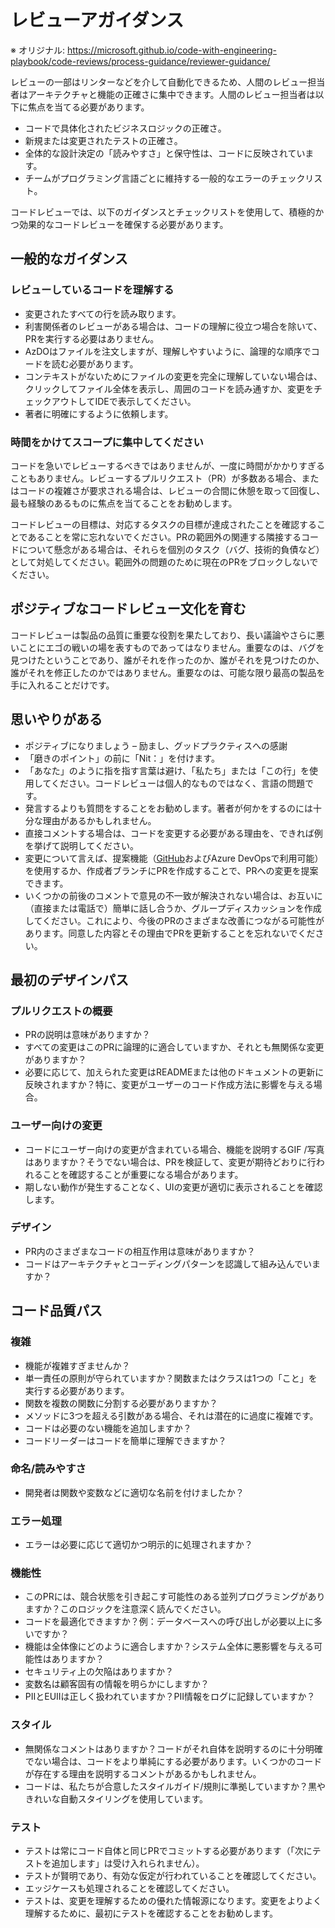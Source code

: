 # レビューアガイダンス

※ オリジナル: https://microsoft.github.io/code-with-engineering-playbook/code-reviews/process-guidance/reviewer-guidance/

レビューの一部はリンターなどを介して自動化できるため、人間のレビュー担当者はアーキテクチャと機能の正確さに集中できます。人間のレビュー担当者は以下に焦点を当てる必要があります。

- コードで具体化されたビジネスロジックの正確さ。
- 新規または変更されたテストの正確さ。
- 全体的な設計決定の「読みやすさ」と保守性は、コードに反映されています。
- チームがプログラミング言語ごとに維持する一般的なエラーのチェックリスト。

コードレビューでは、以下のガイダンスとチェックリストを使用して、積極的かつ効果的なコードレビューを確保する必要があります。

## 一般的なガイダンス

### レビューしているコードを理解する

- 変更されたすべての行を読み取ります。
- 利害関係者のレビューがある場合は、コードの理解に役立つ場合を除いて、PRを実行する必要はありません。
- AzDOはファイルを注文しますが、理解しやすいように、論理的な順序でコードを読む必要があります。
- コンテキストがないためにファイルの変更を完全に理解していない場合は、クリックしてファイル全体を表示し、周囲のコードを読み通すか、変更をチェックアウトしてIDEで表示してください。
- 著者に明確にするように依頼します。

### 時間をかけてスコープに集中してください

コードを急いでレビューするべきではありませんが、一度に時間がかかりすぎることもありません。レビューするプルリクエスト（PR）が多数ある場合、またはコードの複雑さが要求される場合は、レビューの合間に休憩を取って回復し、最も経験のあるものに焦点を当てることをお勧めします。

コードレビューの目標は、対応するタスクの目標が達成されたことを確認することであることを常に忘れないでください。PRの範囲外の関連する隣接するコードについて懸念がある場合は、それらを個別のタスク（バグ、技術的負債など）として対処してください。範囲外の問題のために現在のPRをブロックしないでください。

## ポジティブなコードレビュー文化を育む

コードレビューは製品の品​​質に重要な役割を果たしており、長い議論やさらに悪いことにエゴの戦いの場を表すものであってはなりません。重要なのは、バグを見つけたということであり、誰がそれを作ったのか、誰がそれを見つけたのか、誰がそれを修正したのかではありません。重要なのは、可能な限り最高の製品を手に入れることだけです。

## 思いやりがある

- ポジティブになりましょう – 励まし、グッドプラクティスへの感謝
- 「磨きのポイント」の前に「Nit：」を付けます。
- 「あなた」のように指を指す言葉は避け、「私たち」または「この行」を使用してください。コードレビューは個人的なものではなく、言語の問題です。
- 発言するよりも質問をすることをお勧めします。著者が何かをするのには十分な理由があるかもしれません。
- 直接コメントする場合は、コードを変更する必要がある理由を、できれば例を挙げて説明してください。
- 変更について言えば、提案機能（[GitHub](https://docs.github.com/en/github/collaborating-with-issues-and-pull-requests/commenting-on-a-pull-request#adding-line-comments-to-a-pull-request)およびAzure DevOpsで利用可能）を使用するか、作成者ブランチにPRを作成することで、PRへの変更を提案できます。
- いくつかの前後のコメントで意見の不一致が解決されない場合は、お互いに（直接または電話で）簡単に話し合うか、グループディスカッションを作成してください。これにより、今後のPRのさまざまな改善につながる可能性があります。同意した内容とその理由でPRを更新することを忘れないでください。

## 最初のデザインパス

### プルリクエストの概要

- PRの説明は意味がありますか？
- すべての変更はこのPRに論理的に適合していますか、それとも無関係な変更がありますか？
- 必要に応じて、加えられた変更はREADMEまたは他のドキュメントの更新に反映されますか？特に、変更がユーザーのコード作成方法に影響を与える場合。

### ユーザー向けの変更

- コードにユーザー向けの変更が含まれている場合、機能を説明するGIF /写真はありますか？そうでない場合は、PRを検証して、変更が期待どおりに行われることを確認することが重要になる場合があります。
- 期しない動作が発生することなく、UIの変更が適切に表示されることを確認します。

### デザイン

- PR内のさまざまなコードの相互作用は意味がありますか？
- コードはアーキテクチャとコーディングパターンを認識して組み込んでいますか？

## コード品質パス

### 複雑

- 機能が複雑すぎませんか？
- 単一責任の原則が守られていますか？関数またはクラスは1つの「こと」を実行する必要があります。
- 関数を複数の関数に分割する必要がありますか？
- メソッドに3つを超える引数がある場合、それは潜在的に過度に複雑です。
- コードは必要のない機能を追加しますか？
- コードリーダーはコードを簡単に理解できますか？

### 命名/読みやすさ

- 開発者は関数や変数などに適切な名前を付けましたか？

### エラー処理

- エラーは必要に応じて適切かつ明示的に処理されますか？

### 機能性

- このPRには、競合状態を引き起こす可能性のある並列プログラミングがありますか？このロジックを注意深く読んでください。
- コードを最適化できますか？例：データベースへの呼び出しが必要以上に多いですか？
- 機能は全体像にどのように適合しますか？システム全体に悪影響を与える可能性はありますか？
- セキュリティ上の欠陥はありますか？
- 変数名は顧客固有の情報を明らかにしますか？
- PIIとEUIIは正しく扱われていますか？PII情報をログに記録していますか？

### スタイル

- 無関係なコメントはありますか？コードがそれ自体を説明するのに十分明確でない場合は、コードをより単純にする必要があります。いくつかのコードが存在する理由を説明するコメントがあるかもしれません。
- コードは、私たちが合意したスタイルガイド/規則に準拠していますか？黒やきれいな自動スタイリングを使用しています。

### テスト

- テストは常にコード自体と同じPRでコミットする必要があります（「次にテストを追加します」は受け入れられません）。
- テストが賢明であり、有効な仮定が行われていることを確認してください。
- エッジケースも処理されることを確認してください。
- テストは、変更を理解するための優れた情報源になります。変更をよりよく理解するために、最初にテストを確認することをお勧めします。
